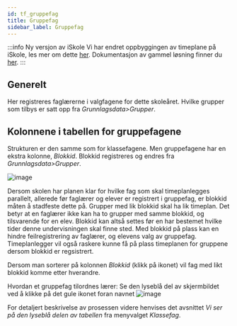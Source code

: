 ```yaml
---
id: tf_gruppefag
title: Gruppefag
sidebar_label: Gruppefag
---
```


:::info Ny versjon av iSkole
Vi har endret oppbyggingen av timeplane på iSkole, les mer om dette [her](https://dokumentasjon.iskole.net/blog/timeplan). Dokumentasjon av gammel løsning finner du [her](https://dokumentasjon.iskole.net/docs/tf_gruppefag_old). 
:::


## Generelt
Her registreres faglærerne i valgfagene for dette skoleåret. 
Hvilke grupper som tilbys er satt opp fra _Grunnlagsdata>Grupper_.

## Kolonnene i tabellen for gruppefagene
Strukturen er den samme som for klassefagene. Men gruppefagene har en ekstra kolonne, _Blokkid_. Blokkid registreres og endres fra _Grunnlagsdata>Grupper_.

![image](https://github.com/BarmanHanssen/iskole/assets/80097133/095cd6a8-4f74-4cc8-a1fa-0c401d030f7e)

Dersom skolen har planen klar for hvilke fag som skal timeplanlegges parallelt, allerede før faglærer og elever er registrert i gruppefag, er blokkid måten å stadfeste dette på. Grupper med lik blokkid skal ha lik timeplan. Det betyr at en faglærer ikke kan ha to grupper med samme blokkid, og tilsvarende for en elev. Blokkid kan altså settes før en har bestemet hvilke tider denne undervisningen skal finne sted.  Med blokkid på plass kan en hindre feilregistrering av faglærer, og elevens valg av gruppefag. Timeplanlegger vil også raskere kunne få på plass timeplanen for gruppene dersom blokkid er regsistrert.

Dersom man sorterer på kolonnen _Blokkid_ (klikk på ikonet) vil fag med likt blokkid komme etter hverandre.

Hvordan et gruppefag tilordnes lærer: Se den lyseblå del av skjermbildet ved å klikke på det gule ikonet foran navnet 
![image](https://github.com/user-attachments/assets/7df35698-3e07-44ac-aa94-8930e80fdcf6)

For detaljert beskrivelse av prosessen videre henvises det avsnittet _Vi ser på den lyseblå delen av tabellen_ fra menyvalget _Klassefag_. 



